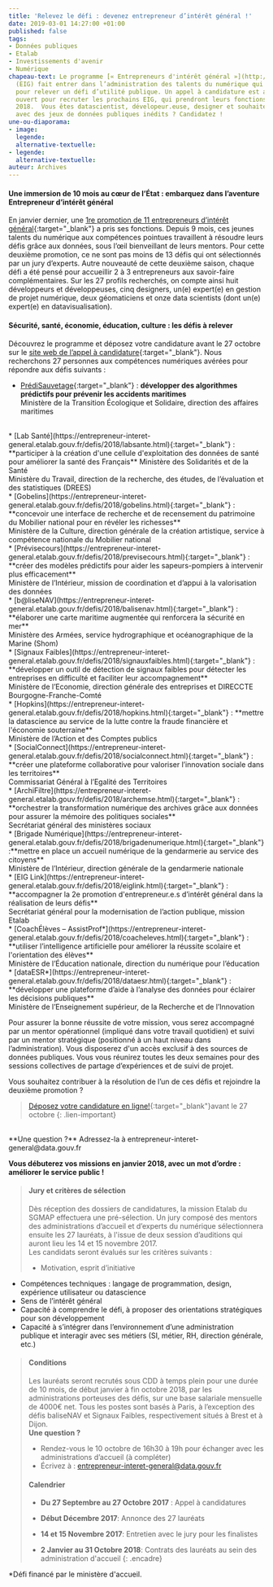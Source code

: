 ```yaml
---
title: 'Relevez le défi : devenez entrepreneur d’intérêt général !'
date: 2019-03-01 14:27:00 +01:00
published: false
tags:
- Données publiques
- Etalab
- Investissements d'avenir
- Numérique
chapeau-text: Le programme [« Entrepreneurs d'intérêt général »](http://www.modernisation.gouv.fr/ladministration-change-avec-le-numerique/par-louverture-des-donnees-dans-les-administrations/entrepreneur-interet-general){:target="_blank"}
  (EIG) fait entrer dans l’administration des talents du numérique qui ont 10 mois
  pour relever un défi d’utilité publique. Un appel à candidature est aujourd’hui
  ouvert pour recruter les prochains EIG, qui prendront leurs fonctions en janvier
  2018.  Vous êtes datascientist, dévelopeur.euse, designer et souhaitez travailler
  avec des jeux de données publiques inédits ? Candidatez !
une-ou-diaporama:
- image: 
  legende: 
  alternative-textuelle: 
- legende: 
  alternative-textuelle: 
auteur: Archives
---
```


#### Une immersion de 10 mois au cœur de l’État : embarquez dans l’aventure Entrepreneur d’intérêt général

En janvier dernier, une [1re promotion de 11 entrepreneurs d’intérêt général](https://www.modernisation.gouv.fr/home/decouvrez-la-1re-promotion-des-entrepreneurs-dinteret-general){:target="_blank"} a pris ses fonctions. Depuis 9 mois, ces jeunes talents du numérique aux compétences pointues travaillent à résoudre leurs défis grâce aux données, sous l’œil bienveillant de leurs mentors. Pour cette deuxième promotion, ce ne sont pas moins de 13 défis qui ont sélectionnés par un jury d’experts. Autre nouveauté de cette deuxième saison,  chaque défi a été pensé pour accueillir 2 à 3 entrepreneurs  aux savoir-faire complémentaires. Sur les 27 profils recherchés, on compte ainsi huit développeurs et développeuses, cinq designers, un(e) expert(e) en gestion de projet numérique, deux géomaticiens et onze data scientists (dont un(e) expert(e) en datavisualisation).

#### Sécurité, santé, économie, éducation, culture : les défis à relever

Découvrez le programme et déposez votre candidature avant le 27 octobre sur le [site web de l’appel à candidature](https://entrepreneur-interet-general.etalab.gouv.fr/){:target="_blank"}.
Nous recherchons 27 personnes aux compétences numériques avérées pour répondre aux défis suivants :
<br>
* [PrédiSauvetage](https://entrepreneur-interet-general.etalab.gouv.fr/defis/2018/donneesauvetagemaritime.html){:target="_blank"} : **développer des algorithmes prédictifs pour prévenir les accidents maritimes**<br> 
Ministère de la Transition Écologique et Solidaire, direction des affaires maritimes
<br>
* [Lab Santé](https://entrepreneur-interet-general.etalab.gouv.fr/defis/2018/labsante.html){:target="_blank"} : **participer à la création d'une cellule d'exploitation des données de santé pour améliorer la santé des Français** 
Ministère des Solidarités et de la Santé<br>
Ministère du Travail, direction de la recherche, des études, de l’évaluation et des statistiques (DREES)
<br>
* [Gobelins](https://entrepreneur-interet-general.etalab.gouv.fr/defis/2018/gobelins.html){:target="_blank"} : **concevoir une interface de recherche et de recensement du patrimoine du Mobilier national pour en révéler les richesses**<br>
Ministère de la Culture, direction générale de la création artistique, service à compétence nationale du Mobilier national
<br>
* [Prévisecours](https://entrepreneur-interet-general.etalab.gouv.fr/defis/2018/previsecours.html){:target="_blank"} : **créer des modèles prédictifs pour aider les sapeurs-pompiers à intervenir plus efficacement**<br> 
Ministère de l’Intérieur, mission de coordination et d’appui à la valorisation des données
<br>
* [b@liseNAV](https://entrepreneur-interet-general.etalab.gouv.fr/defis/2018/balisenav.html){:target="_blank"} : **élaborer une carte maritime augmentée qui renforcera la sécurité en mer**<br>
Ministère des Armées, service hydrographique et océanographique de la Marine (Shom)
<br>
* [Signaux Faibles](https://entrepreneur-interet-general.etalab.gouv.fr/defis/2018/signauxfaibles.html){:target="_blank"} : **développer un outil de détection de signaux faibles pour détecter les entreprises en difficulté et faciliter leur accompagnement**<br>
Ministère de l’Economie, direction générale des entreprises et DIRECCTE Bourgogne-Franche-Comté
<br>
* [Hopkins](https://entrepreneur-interet-general.etalab.gouv.fr/defis/2018/hopkins.html){:target="_blank"} : **mettre la datascience au service de la lutte contre la fraude financière et l'économie souterraine**<br>
Ministère de l’Action et des Comptes publics
<br>
* [SocialConnect](https://entrepreneur-interet-general.etalab.gouv.fr/defis/2018/socialconnect.html){:target="_blank"} : **créer une plateforme collaborative pour valoriser l’innovation sociale dans les territoires**<br>
Commissariat Général à l’Egalité des Territoires
<br>
* [ArchiFiltre](https://entrepreneur-interet-general.etalab.gouv.fr/defis/2018/archemse.html){:target="_blank"} : **orchestrer la  transformation numérique des archives grâce aux données pour assurer la mémoire des politiques sociales**<br>
Secrétariat général des ministères sociaux
<br>
* [Brigade Numérique](https://entrepreneur-interet-general.etalab.gouv.fr/defis/2018/brigadenumerique.html){:target="_blank"} :**mettre en place un accueil numérique de la gendarmerie au service des citoyens**<br>
Ministère de l’Intérieur, direction générale de la gendarmerie nationale
<br>
* [EIG Link](https://entrepreneur-interet-general.etalab.gouv.fr/defis/2018/eiglink.html){:target="_blank"} : **accompagner la 2e promotion d'entrepreneur.e.s d’intérêt général dans la réalisation de leurs défis**<br>
Secrétariat général pour la modernisation de l’action publique, mission Etalab
<br>
* [CoachÉlèves – AssistProf*](https://entrepreneur-interet-general.etalab.gouv.fr/defis/2018/coacheleves.html){:target="_blank"} : **utiliser l’intelligence artificielle pour améliorer la réussite scolaire et l'orientation des élèves**<br>
Ministère de l’Éducation nationale, direction du numérique pour l’éducation
<br>
* [dataESR*](https://entrepreneur-interet-general.etalab.gouv.fr/defis/2018/dataesr.html){:target="_blank"} : **développer une plateforme d’aide à l’analyse des données pour éclairer les décisions publiques**<br>
Ministère de l’Enseignement supérieur, de la Recherche et de l’Innovation
 
Pour assurer la bonne réussite de votre mission, vous serez accompagné par un mentor opérationnel (impliqué dans votre travail quotidien) et suivi par un mentor stratégique (positionné à un haut niveau dans l’administration).
Vous  disposerez d'un accès exclusif à des sources de données publiques.
Vous vous réunirez toutes les deux semaines pour des sessions collectives de partage d’expériences et de suivi de projet.

Vous souhaitez contribuer à la résolution de l’un de ces défis et rejoindre la deuxième promotion ?
 
> [Déposez votre candidature en ligne!](https://entrepreneur-interet-general.etalab.gouv.fr/){:target="_blank"}avant le 27 octobre 
{: .lien-important}
<br>
**Une question ?** 
Adressez-la à entrepreneur-interet-general@data.gouv.fr

**Vous débuterez vos missions en janvier 2018, avec un mot d’ordre : améliorer le service public !**
<br>
> #### Jury et critères de sélection
> 
> Dès réception des dossiers de candidatures, la mission Etalab du SGMAP effectuera une pré-sélection. Un jury composé des mentors des administrations d’accueil et d’experts du numérique sélectionnera ensuite les 27 lauréats, à l'issue de deux session d’auditions qui auront lieu les 14 et 15 novembre 2017.
> <br>
> Les candidats seront évalués sur les critères suivants :
> <br>
> * Motivation, esprit d’initiative
* Compétences techniques : langage de programmation, design, expérience utilisateur ou datascience
* Sens de l’intérêt général
* Capacité à comprendre le défi, à proposer des orientations stratégiques pour son développement
* Capacité à s’intégrer dans l’environnement d’une administration publique et interagir avec ses métiers (SI, métier, RH, direction générale, etc.)
>
> #### Conditions
> Les lauréats seront recrutés sous CDD à temps plein pour une durée de 10 mois, de début janvier à fin octobre 2018, par les administrations porteuses des défis, sur une base salariale mensuelle de 4000€ net.
Tous les postes sont basés à Paris, à l’exception des défis baliseNAV et Signaux Faibles, respectivement situés à Brest et à Dijon.
><br>
> **Une question ?**
> * Rendez-vous le 10 octobre de 16h30 à 19h pour échanger avec les administrations d’accueil (à compléter)
> * Écrivez à : entrepreneur-interet-general@data.gouv.fr
> 
> #### Calendrier
> * **Du 27 Septembre au 27 Octobre 2017** : Appel à candidatures
> * **Début Décembre 2017**: Annonce des 27 lauréats
> 
> * **14 et 15 Novembre 2017**: Entretien avec le jury pour les finalistes
> * **2 Janvier au 31 Octobre 2018**: Contrats des lauréats au sein des administration d'accueil
{: .encadre}

*Défi financé par le ministère d'accueil.





